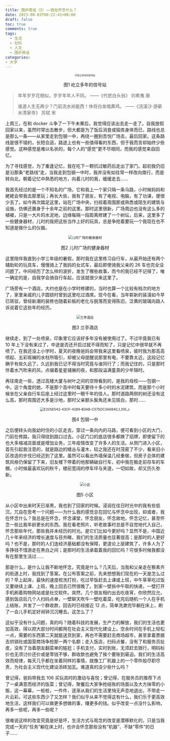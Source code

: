 ```yaml
---
title: 围炉夜话（3）——我在怀念什么？
date: 2023-08-03T00:22:41+08:00
draft: false
toc: true
comments: true
tags:
  - 生活
  - 社科
  - 人文
  - 围炉夜话
categories:
- 大学
---
```


<div align="center">
  <img src="https://cdn.jsdelivr.net/gh/zzxdyf1314/mycloudimg@master/C2EC9D52-9863-4245-A535-C46F44C82328.jpeg" alt="屹立多年的信号站" style="zoom:50%;" />
  <p style="text-align:center;">图1 屹立多年的信号站</p>
</div>

> 年年岁岁花相似，岁岁年年人不同。 ——《代悲白头翁》 刘希夷 唐
>
> 谁道人生无再少？门前流水尚能西！休将白发唱黄鸡。 ——《浣溪沙·游蕲水清泉寺》 苏轼 宋

<!--more-->

上周三，在和 docker 斗争了一下午未果后，我觉得应该出去走一走了。自我放假回家以来，虽然时常出去散步，但大都是为了饭后消食或锻炼身体而已，路线也总是那么一条——从家里走到包钢一中，再绕一圈到吾悦广场去，最后回家。这条路线是很不错的，长短合适，路途上也有一些值得看的东西，但于我而言却始终少些感觉。这种感觉是难以名状的，每个人的“感觉”更不尽相同，而我的感觉来自回忆。

为了寻找感觉，为了重逢记忆，我在吃下一颗抗过敏药后走出了家门。起初我仍旧是沿那条“老路线“走，当我走到包钢一中时，我并没有如往常一样改向南行，而是转向北，朝着记忆中熟悉的地方，向着儿时的我，缓缓走去……

我首先经过的是一个不知名的广场，它和我上一个家只隔一条马路，小时候妈妈和姥姥会带我去那里玩；再长大些，我有了朋友，有了电视、电脑，有了功课，便很少去了。如今再次踏足这里，站在广场中央，扫视着周围那或熟悉或陌生的建筑与设施，仿佛还置身于十余年之前的这里。那时这里很新，广场周边也没有这么多的植被，只是一大片的水泥地，边缘每隔一段距离修建了一个树坛，后来，这里多了一些健身器材，儿时的我把这些当作上好的玩具，总是争抢着要玩一个我现在也不知道是做什么的仪器。

<div align="center">
  <img src="https://cdn.jsdelivr.net/gh/zzxdyf1314/mycloudimg@master/7A3A3A3D-3A3D-4A3A-8A3A-3A3A3A3A3A3A.jpeg" alt="儿时广场的健身器材" style="zoom:75%;" />
  <p style="text-align:center;">图2 儿时广场的健身器材</p>
</div>

这里陪伴我直到小学三年级的暑假，那时我在这里练习自行车，从最开始还有两个辅助轮的玩具车，慢慢骑上了我妈的女式车，最后即使骑我父亲的 26 车也完全没问题了。中间经历了怎么样的波折，发生了哪些故事，而今的我已经不记得了，唯一确定的是，自我学会骑自行车起，应该就很少来这里了。

广场旁有一个酒店，大约也是在小学时修建的，当时也算一个比较有档次的地方了，家里亲戚的儿子圆锁时曾到这里吃过酒席。现今在看，当年崭新的装潢如今早已斑驳，曾经新潮的装修也随着彩板的老化与脱落而变得陈旧，泛黄的玻璃向路人诉说着它这些年的经历。

<div align="center">
  <img src="https://cdn.jsdelivr.net/gh/zzxdyf1314/mycloudimg@master/27CEC0B3-D9F9-4CB9-A095-926F25AB5E7A_1_105_c.jpeg" alt="兰亭酒店" style="zoom:75%;" />
  <p style="text-align:center;">图3 兰亭酒店</p>
</div>

继续走，到了一处喷泉，印象里它应该好多年没有被使用过了。不过毕竟我已有 10 年上下没有来过了，中途是否还开启过就不得而知了，只是记忆中很早就不再喷了。在我还没上小学时，夏天的夜晚爸妈会带我来这里看喷泉，彼时我为那高高喷起、五彩斑斓的水柱所吸引，却被父母提醒说那里有电，不要靠太近。这段记忆确乎有些久远了，久远到我已记不得当时究竟与谁同行了；而我记住的，只是那时伴着水汽吹来的风，点缀着星星铺展的夜，和那段溢满童真的少年锦时。

再往南走一些，透过高楼大厦与树叶之间的空隙看到的，是我的母校——包钢一中。这个角度的她，不是那个高中时每天要待十多小时的水泥建筑，而是那个小时候坐在父亲自行车后座上经过这里时一眼千年的佳人。那时道路两侧的树还没有这么高，那时周围还大多是沙地，那时父亲额头鬓角还未见斑白，那时……

<div align="center">
<img src="https://cdn.jsdelivr.net/gh/zzxdyf1314/mycloudimg@master/E205E542-43CF-4289-B3AB-C575DC3A6840_1_105_c.jpeg" alt="E205E542-43CF-4289-B3AB-C575DC3A6840_1_105_c" style="zoom:75%;" />
  <p style="text-align:center;">图4 包钢一中</p>
</div>

之后便转头向我幼时住的小区走去，穿过一条向内的马路，便可看到小区的大门，门前在修路，我只得绕到路口过去。小区门口的底店很多都换了招牌，即使留下的也大多缩减店面或是增加业务，三年疫情改变了许多人的生活。从侧门进入小区，首先引起我注意的，就是路边的矮丛与灌木，较之我还在时茂密了不少，看来旧小区改造的步伐已经迈到了这里。虽然可以看出外墙保温几经重做，但房子总体的建筑风格仍保留了下来，旧友楼下停着的他那辆破自行车，初中我在搬走前存车的车棚，小时候最喜欢玩的秋千，楼前宽阔的停车坪与夹道，一切如故，却又历久弥新。

<div align="center">
  <img src="https://cdn.jsdelivr.net/gh/zzxdyf1314/mycloudimg@master/7CC9625D-61E9-43DF-811A-FB5950B1EF2E_1_105_c.jpeg" alt="小区" style="zoom:75%;" />
  <p style="text-align:center;">图5 小区</p>
</div>

从小区中出来时天已渐黑，我也到了回家的时候。浸润在往日时光中的我有些低沉，兀自在思考一个问题——为什么我的感觉总在回忆与怀念中出现，抑或者，我在怀念什么？我总是在怀念，怀念课堂，怀念朋友，怀念故地，怀念记忆，甚至怀念一些比我年龄更长的东西。我在看老照片，听老故事时总是不自觉地代入自己，怀念那些年代，那些我并未经历的时光。是它们比如今更好吗？显然不是，中国近几十年来经济的增长速度与目共睹，我们的生活质量也显著提高；是那时的人更好吗？也不是，那时的人们连经济基础都没有保障，更遑论上层建筑了，许多人为了多挣钱不惜游走在黑白之间；是那时的生活承载着我的回忆吗？可很多时候我都没有在那里生活过……

那是什么，是什么让我不断地怀念，究竟是什么？几天后，当我和父亲走在察素齐的街道上时，我找到了答案。在公布答案之前，先来想想我们现在的一天是怎么过的？早上起床，最快的速度梳洗打扮，吃过早饭赶去上课或上班，中午草草吃过饭又要继续上课、上班，晚上回去已然很晚了。到家一壁拆中午取的快递，一壁打开手机刷着购物网站或是社交软件。突然，几个朋友相约出去吃夜宵，你欣然应允，感到饭店后几个人扫码点单，一壁聊天吹牛一壁吃着菜，吃完后随机一个人在手机上结账，并发了一个群收款，回去时已经接近 12 点，简单洗漱完毕躺在床上，刷了一会儿手机定好闹钟沉沉睡去。这怎么了？

这似乎没有什么问题，真的吗？随着科技的发展，生产力的解放，我们的生活也更加高效，得以把大部分时间都用在社会主义现代化建设上。空余时间在手机上轻松一点，需要的东西第二天就能送货到家，再也不需要赶去商场超市，甚至拿着票据去供销社或国营商场争抢那一两个名额；走入饭店，扫码点餐，没有了和服务员扯皮，没有了当着朋友翻菜单的尴尬；手机支付，实时到账，无须赶去银行，明码标价也无须讨价还价或是零钱不够，群收款也避免了挨个要账到窘迫。我们的生活高效而规律，每天几乎都在坐着同样的事情，就像工厂机器上的一个零件般尽职尽责，为社会主义现代化建设添砖加瓦。难道真的没少些什么吗？

曾记得，爸妈带我去 106 买玩具时的激动与喜悦；曾记得，在服务员的推荐下点了一桌满意而经济的饭菜；曾记得，聚餐后大家争抢结账的场面以及大方抹零的小贩，这一幕幕，一桩桩，一件件，逐渐从我们的生活里悄无声息地退出，不带走一片云彩。可这些东西少了又怎样？我们似乎从来不觉得这有什么，我们乐于更高效地生活，这样我们可以做更多想做的事，赚更多的钱。似乎改变一点没什么影响，再多一些呢，再多一些呢？

很难说这样的改变究竟是好是坏，生活方式与观念的改变是潜移默化的，只是当我完成一天的“任务”躺在床上时，也许会怀念那些没有“机器”、不缺“零件”的日子……
